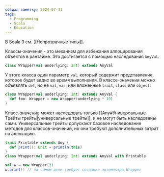 ```yaml
---
создал заметку: 2024-07-31
tags:
  - Programming
  - Scala
  - Education
---
```

В Scala 3 см. [[Непрозрачные типы]].

Классы-значения - это механизм для избежания аллоцирования объектов в рантайме. Это достигается с помощью наследования `AnyVal`.
```scala
class Wrapper(val underlying: Int) extends AnyVal
```
У этого класса один параметр `val`, который содержит представление, которое будет видно во время выполнения. В классе-значении можно объявлять `def`, но не `val`, `var`, или вложенные `trait`, `class` или `object`:
```scala
class Wrapper(val underlying: Int) extends AnyVal {
  def foo: Wrapper = new Wrapper(underlying * 19)
}
```
Класс-значение может наследовать только [[Any#Универсальные Трейты трейты|универсальные трейты]], и не могут быть наследованы сами. Универсальные трейты допускают базовое наследование методов для классов-значений, но они требуют дополнительных затрат на аллокацию.
```scala
trait Printable extends Any {
  def print(): Unit = println(this)
}
class Wrapper(val underlying: Int) extends AnyVal with Printable

val w = new Wrapper(3)
w.print() // на самом деле требует создание экземпляра Wrapper
```
